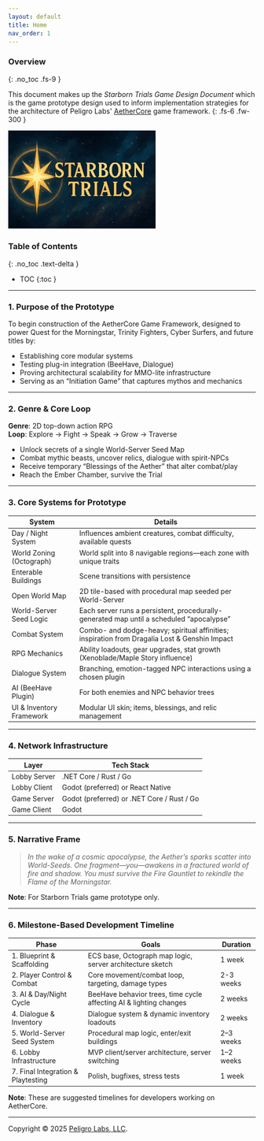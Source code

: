 ```yaml
---
layout: default
title: Home
nav_order: 1
---
```


### Overview
{: .no_toc .fs-9 }

This document makes up the <i>Starborn Trials Game Design Document</i> which is the game prototype design used to inform implementation strategies for the architecture of Peligro Labs' [AetherCore](https://github.com/peligrolabs/AetherCore) game framework.
{: .fs-6 .fw-300 }

<p align="left">
    <img
        alt="Starborn Trials Logo"
        src="./assets/logos/starborn-trials-logo.png"
        width="300"
    />
</p>

<!-- [Purpose](./purpose.html){: .btn .btn-primary .fs-5 .mb-4 .mb-md-0 .mr-2 } [Architecture](./architecture.html){: .btn .fs-5 .mb-4 .mb-md-0 } -->

### Table of Contents
{: .no_toc .text-delta }

* TOC
{:toc }

---

### 1. Purpose of the Prototype

To begin construction of the AetherCore Game Framework, designed to power Quest for the Morningstar, Trinity Fighters, Cyber Surfers, and future titles by:
- Establishing core modular systems
- Testing plug-in integration (BeeHave, Dialogue)
- Proving architectural scalability for MMO-lite infrastructure
- Serving as an “Initiation Game” that captures mythos and mechanics

---

### 2. Genre & Core Loop

<b>Genre</b>: 2D top-down action RPG<br>
<b>Loop</b>: Explore → Fight → Speak → Grow → Traverse
- Unlock secrets of a single World-Server Seed Map
- Combat mythic beasts, uncover relics, dialogue with spirit-NPCs
- Receive temporary “Blessings of the Aether” that alter combat/play
- Reach the Ember Chamber, survive the Trial

---

### 3. Core Systems for Prototype

| System  | Details |
| ------------- | ------------- |
| Day / Night System  | Influences ambient creatures, combat difficulty, available quests  |
| World Zoning (Octograph)  | World split into 8 navigable regions—each zone with unique traits  |
| Enterable Buildings  | Scene transitions with persistence  |
| Open World Map  | 2D tile-based with procedural map seeded per World-Server  |
| World-Server Seed Logic  | Each server runs a persistent, procedurally-generated map until a scheduled “apocalypse”  |
| Combat System  | Combo- and dodge-heavy; spiritual affinities; inspiration from Dragalia Lost & Genshin Impact  |
| RPG Mechanics  | Ability loadouts, gear upgrades, stat growth (Xenoblade/Maple Story influence)  |
| Dialogue System  | Branching, emotion-tagged NPC interactions using a chosen plugin  |
| AI (BeeHave Plugin)  | For both enemies and NPC behavior trees  |
| UI & Inventory Framework  | Modular UI skin; items, blessings, and relic management  |

---

### 4. Network Infrastructure

| Layer  | Tech Stack |
| ------------- | ------------- |
| Lobby Server  | .NET Core / Rust / Go  |
| Lobby Client  | Godot (preferred) or React Native  |
| Game Server  | Godot (preferred) or .NET Core / Rust / Go  |
| Game Client  | Godot  |

---

### 5. Narrative Frame

> <i>In the wake of a cosmic apocalypse, the Aether’s sparks scatter into World-Seeds. One fragment—you—awakens in a fractured world of fire and shadow. You must survive the Fire Gauntlet to rekindle the Flame of the Morningstar.</i>

<b>Note</b>: For Starborn Trials game prototype only.

---

### 6. Milestone-Based Development Timeline

| Phase  | Goals  | Duration  |
| ------------- | ------------- | ------------- |
| 1. Blueprint & Scaffolding  | ECS base, Octograph map logic, server architecture sketch  | 1 week  |
| 2. Player Control & Combat  | Core movement/combat loop, targeting, damage types  | 2-3 weeks  |
| 3. AI & Day/Night Cycle  | BeeHave behavior trees, time cycle affecting AI & lighting changes  | 2 weeks  |
| 4. Dialogue & Inventory  | Dialogue system & dynamic inventory loadouts  | 2 weeks  |
| 5. World-Server Seed System  | Procedural map logic, enter/exit buildings  | 2–3 weeks  |
| 6. Lobby Infrastructure  | MVP client/server architecture, server switching  | 1–2 weeks  |
| 7. Final Integration & Playtesting  | Polish, bugfixes, stress tests  | 1 week  |

<b>Note</b>: These are suggested timelines for developers working on AetherCore.

---

Copyright &copy; 2025 [Peligro Labs, LLC](https://peligrolabs.com/).
